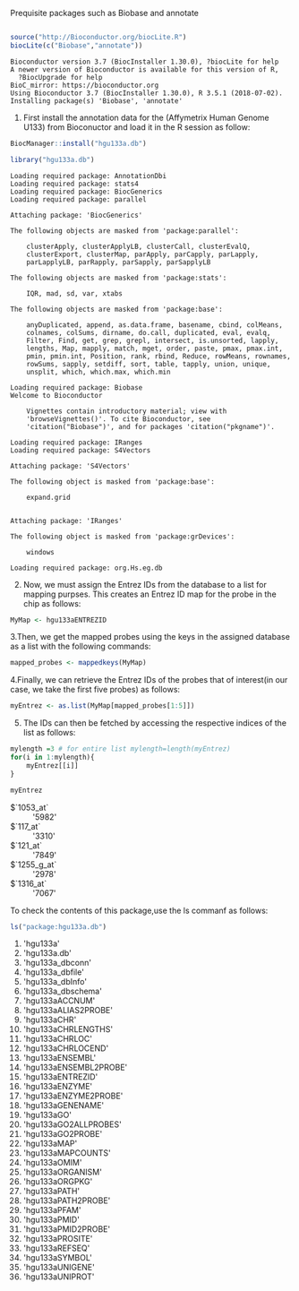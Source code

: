 
Prequisite packages such as Biobase and annotate 


```R

source("http://Bioconductor.org/biocLite.R")
biocLite(c("Biobase","annotate"))
```

    Bioconductor version 3.7 (BiocInstaller 1.30.0), ?biocLite for help
    A newer version of Bioconductor is available for this version of R,
      ?BiocUpgrade for help
    BioC_mirror: https://bioconductor.org
    Using Bioconductor 3.7 (BiocInstaller 1.30.0), R 3.5.1 (2018-07-02).
    Installing package(s) 'Biobase', 'annotate'
    

1. First install the annotation data for the (Affymetrix Human Genome U133) from Bioconuctor and load it in the R session as follow:


```R
BiocManager::install("hgu133a.db")

```


```R
library("hgu133a.db")
```

    Loading required package: AnnotationDbi
    Loading required package: stats4
    Loading required package: BiocGenerics
    Loading required package: parallel
    
    Attaching package: 'BiocGenerics'
    
    The following objects are masked from 'package:parallel':
    
        clusterApply, clusterApplyLB, clusterCall, clusterEvalQ,
        clusterExport, clusterMap, parApply, parCapply, parLapply,
        parLapplyLB, parRapply, parSapply, parSapplyLB
    
    The following objects are masked from 'package:stats':
    
        IQR, mad, sd, var, xtabs
    
    The following objects are masked from 'package:base':
    
        anyDuplicated, append, as.data.frame, basename, cbind, colMeans,
        colnames, colSums, dirname, do.call, duplicated, eval, evalq,
        Filter, Find, get, grep, grepl, intersect, is.unsorted, lapply,
        lengths, Map, mapply, match, mget, order, paste, pmax, pmax.int,
        pmin, pmin.int, Position, rank, rbind, Reduce, rowMeans, rownames,
        rowSums, sapply, setdiff, sort, table, tapply, union, unique,
        unsplit, which, which.max, which.min
    
    Loading required package: Biobase
    Welcome to Bioconductor
    
        Vignettes contain introductory material; view with
        'browseVignettes()'. To cite Bioconductor, see
        'citation("Biobase")', and for packages 'citation("pkgname")'.
    
    Loading required package: IRanges
    Loading required package: S4Vectors
    
    Attaching package: 'S4Vectors'
    
    The following object is masked from 'package:base':
    
        expand.grid
    
    
    Attaching package: 'IRanges'
    
    The following object is masked from 'package:grDevices':
    
        windows
    
    Loading required package: org.Hs.eg.db
    
    
    

2. Now, we must assign the Entrez IDs from the database to a list for mapping purpses. This creates an Entrez ID map for the probe in the chip as follows:


```R
MyMap <- hgu133aENTREZID
```

3.Then, we get the mapped probes using the keys in the assigned database as a list with the following commands:


```R
mapped_probes <- mappedkeys(MyMap)
```

4.Finally, we can retrieve the Entrez IDs of the probes that of interest(in our case, we take the first five probes) as follows:


```R
myEntrez <- as.list(MyMap[mapped_probes[1:5]])
```

5. The IDs can then be fetched by accessing the respective indices of the list as follows:


```R
mylength =3 # for entire list mylength=length(myEntrez)
for(i in 1:mylength){
    myEntrez[[i]]
}
```


```R
myEntrez
```


<dl>
	<dt>$`1053_at`</dt>
		<dd>'5982'</dd>
	<dt>$`117_at`</dt>
		<dd>'3310'</dd>
	<dt>$`121_at`</dt>
		<dd>'7849'</dd>
	<dt>$`1255_g_at`</dt>
		<dd>'2978'</dd>
	<dt>$`1316_at`</dt>
		<dd>'7067'</dd>
</dl>



To check the contents of this package,use the ls commanf as follows:


```R
ls("package:hgu133a.db")
```


<ol class=list-inline>
	<li>'hgu133a'</li>
	<li>'hgu133a.db'</li>
	<li>'hgu133a_dbconn'</li>
	<li>'hgu133a_dbfile'</li>
	<li>'hgu133a_dbInfo'</li>
	<li>'hgu133a_dbschema'</li>
	<li>'hgu133aACCNUM'</li>
	<li>'hgu133aALIAS2PROBE'</li>
	<li>'hgu133aCHR'</li>
	<li>'hgu133aCHRLENGTHS'</li>
	<li>'hgu133aCHRLOC'</li>
	<li>'hgu133aCHRLOCEND'</li>
	<li>'hgu133aENSEMBL'</li>
	<li>'hgu133aENSEMBL2PROBE'</li>
	<li>'hgu133aENTREZID'</li>
	<li>'hgu133aENZYME'</li>
	<li>'hgu133aENZYME2PROBE'</li>
	<li>'hgu133aGENENAME'</li>
	<li>'hgu133aGO'</li>
	<li>'hgu133aGO2ALLPROBES'</li>
	<li>'hgu133aGO2PROBE'</li>
	<li>'hgu133aMAP'</li>
	<li>'hgu133aMAPCOUNTS'</li>
	<li>'hgu133aOMIM'</li>
	<li>'hgu133aORGANISM'</li>
	<li>'hgu133aORGPKG'</li>
	<li>'hgu133aPATH'</li>
	<li>'hgu133aPATH2PROBE'</li>
	<li>'hgu133aPFAM'</li>
	<li>'hgu133aPMID'</li>
	<li>'hgu133aPMID2PROBE'</li>
	<li>'hgu133aPROSITE'</li>
	<li>'hgu133aREFSEQ'</li>
	<li>'hgu133aSYMBOL'</li>
	<li>'hgu133aUNIGENE'</li>
	<li>'hgu133aUNIPROT'</li>
</ol>


